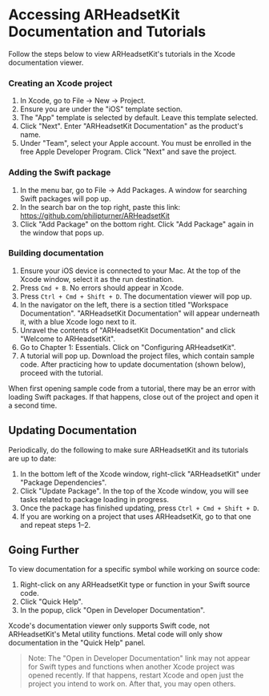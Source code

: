 # Accessing ARHeadsetKit Documentation and Tutorials

Follow the steps below to view ARHeadsetKit's tutorials in the Xcode documentation viewer.

### Creating an Xcode project

1. In Xcode, go to File -> New -> Project.
1. Ensure you are under the "iOS" template section.
1. The "App" template is selected by default. Leave this template selected.
1. Click "Next". Enter "ARHeadsetKit Documentation" as the product's name.
1. Under "Team", select your Apple account. You must be enrolled in the free Apple Developer Program. Click "Next" and save the project.

### Adding the Swift package

1. In the menu bar, go to File -> Add Packages. A window for searching Swift packages will pop up.
1. In the search bar on the top right, paste this link: https://github.com/philipturner/ARHeadsetKit
1. Click "Add Package" on the bottom right. Click "Add Package" again in the window that pops up.

### Building documentation

1. Ensure your iOS device is connected to your Mac. At the top of the Xcode window, select it as the run destination. 
1. Press `Cmd + B`. No errors should appear in Xcode.
1. Press `Ctrl + Cmd + Shift + D`. The documentation viewer will pop up.
1. In the navigator on the left, there is a section titled "Workspace Documentation". "ARHeadsetKit Documentation" will appear underneath it, with a blue Xcode logo next to it.
1. Unravel the contents of "ARHeadsetKit Documentation" and click "Welcome to ARHeadsetKit".
1. Go to Chapter 1: Essentials. Click on "Configuring ARHeadsetKit".
1. A tutorial will pop up. Download the project files, which contain sample code. After practicing how to update documentation (shown below), proceed with the tutorial.

When first opening sample code from a tutorial, there may be an error with loading Swift packages. If that happens, close out of the project and open it a second time.

## Updating Documentation

Periodically, do the following to make sure ARHeadsetKit and its tutorials are up to date:

1. In the bottom left of the Xcode window, right-click "ARHeadsetKit" under "Package Dependencies".
1. Click "Update Package". In the top of the Xcode window, you will see tasks related to package loading in progress.
1. Once the package has finished updating, press `Ctrl + Cmd + Shift + D`.
1. If you are working on a project that uses ARHeadsetKit, go to that one and repeat steps 1&ndash;2.

## Going Further

To view documentation for a specific symbol while working on source code:
1. Right-click on any ARHeadsetKit type or function in your Swift source code.
1. Click "Quick Help".
1. In the popup, click "Open in Developer Documentation".

Xcode's documentation viewer only supports Swift code, not ARHeadsetKit's Metal utility functions. Metal code will only show documentation in the "Quick Help" panel.

> Note: The "Open in Developer Documentation" link may not appear for Swift types and functions when another Xcode project was opened recently. If that happens, restart Xcode and open just the project you intend to work on. After that, you may open others.
